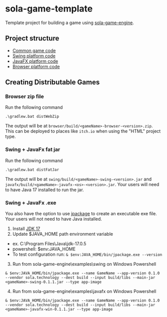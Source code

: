 # sola-game-template
Template project for building a game using [sola-game-engine](https://github.com/iamdudeman/sola-game-engine).

## Project structure
* [Common game code](game/src)
* [Swing platform code](swing/src)
* [JavaFX platform code](javafx/src)
* [Browser platform code](browser/src)

## Creating Distributable Games
### Browser zip file
Run the following command
```shell
.\gradlew.bat distWebZip
```
The output will be at `browser/build/<gameName>-browser-<version>.zip`.
This can be deployed to places like `itch.io` when using the "HTML" project type.

### Swing + JavaFx fat jar
Run the following command
```shell
.\gradlew.bat distFatJar
```
The output will be at `swing/build/<gameName>-swing-<version>.jar` and `javafx/build/<gameName>-javafx-<os>-<version>.jar`.
Your users will need to have Java 17 installed to run the jar.

### Swing + JavaFx .exe
You also have the option to use [jpackage](
https://docs.oracle.com/en/java/javase/17/jpackage/packaging-overview.html) to create an executable exe file.
Your users will not need to have Java installed.

1. Install [JDK 17](https://www.oracle.com/java/technologies/javase/jdk17-archive-downloads.html)
2. Update $JAVA_HOME path environment variable
  * ex. C:\Program Files\Java\jdk-17.0.5
  * powershell: $env:JAVA_HOME
  * To test configuration run: `& $env:JAVA_HOME/bin/jpackage.exe --version`
3. Run from sola-game-engine\examples\swing on Windows Powershell
```shell
& $env:JAVA_HOME/bin/jpackage.exe --name GameName --app-version 0.1.0 --vendor sola.technology --dest build --input build/libs --main-jar <gameName>-swing-0.1.1.jar --type app-image
```
4. Run from sola-game-engine\examples\javafx on Windows Powershell
```shell
& $env:JAVA_HOME/bin/jpackage.exe --name GameName --app-version 0.1.0 --vendor sola.technology --dest build --input build/libs --main-jar <gameName>-javafx-win-0.1.1.jar --type app-image
```

